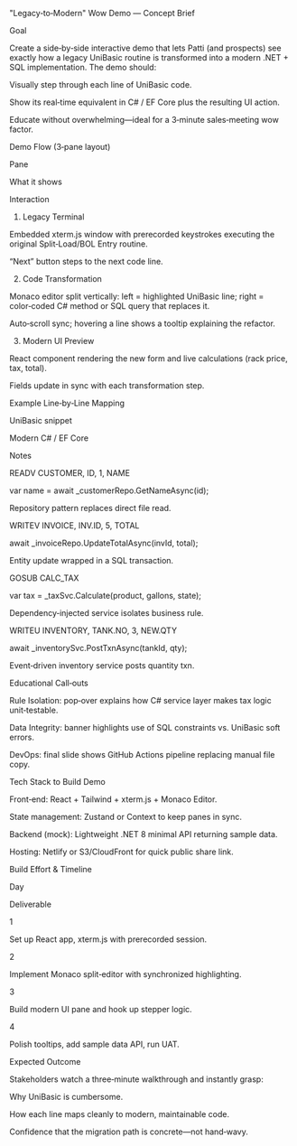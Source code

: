 "Legacy‑to‑Modern" Wow Demo — Concept Brief

Goal

Create a side‑by‑side interactive demo that lets Patti (and prospects) see exactly how a legacy UniBasic routine is transformed into a modern .NET + SQL implementation. The demo should:

Visually step through each line of UniBasic code.

Show its real‑time equivalent in C# / EF Core plus the resulting UI action.

Educate without overwhelming—ideal for a 3‑minute sales‑meeting wow factor.

Demo Flow (3‑pane layout)

Pane

What it shows

Interaction

1. Legacy Terminal

Embedded xterm.js window with prerecorded keystrokes executing the original Split‑Load/BOL Entry routine.

“Next” button steps to the next code line.

2. Code Transformation

Monaco editor split vertically: left = highlighted UniBasic line; right = color‑coded C# method or SQL query that replaces it.

Auto‑scroll sync; hovering a line shows a tooltip explaining the refactor.

3. Modern UI Preview

React component rendering the new form and live calculations (rack price, tax, total).

Fields update in sync with each transformation step.

Example Line‑by‑Line Mapping

UniBasic snippet

Modern C# / EF Core

Notes

READV CUSTOMER, ID, 1, NAME

var name = await _customerRepo.GetNameAsync(id);

Repository pattern replaces direct file read.

WRITEV INVOICE, INV.ID, 5, TOTAL

await _invoiceRepo.UpdateTotalAsync(invId, total);

Entity update wrapped in a SQL transaction.

GOSUB CALC_TAX

var tax = _taxSvc.Calculate(product, gallons, state);

Dependency‑injected service isolates business rule.

WRITEU INVENTORY, TANK.NO, 3, NEW.QTY

await _inventorySvc.PostTxnAsync(tankId, qty);

Event‑driven inventory service posts quantity txn.

Educational Call‑outs

Rule Isolation: pop‑over explains how C# service layer makes tax logic unit‑testable.

Data Integrity: banner highlights use of SQL constraints vs. UniBasic soft errors.

DevOps: final slide shows GitHub Actions pipeline replacing manual file copy.

Tech Stack to Build Demo

Front‑end: React + Tailwind + xterm.js + Monaco Editor.

State management: Zustand or Context to keep panes in sync.

Backend (mock): Lightweight .NET 8 minimal API returning sample data.

Hosting: Netlify or S3/CloudFront for quick public share link.

Build Effort & Timeline

Day

Deliverable

1

Set up React app, xterm.js with prerecorded session.

2

Implement Monaco split‑editor with synchronized highlighting.

3

Build modern UI pane and hook up stepper logic.

4

Polish tooltips, add sample data API, run UAT.

Expected Outcome

Stakeholders watch a three‑minute walkthrough and instantly grasp:

Why UniBasic is cumbersome.

How each line maps cleanly to modern, maintainable code.

Confidence that the migration path is concrete—not hand‑wavy.
